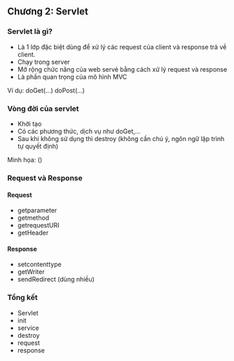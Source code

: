 ## Chương 2: Servlet

### Servlet là gì?
- Là 1 lớp đặc biệt dùng để xử lý các request của client và response trả về client.
- Chạy trong server
- Mở rộng chức năng của web servẻ bằng cách xử lý request và response
- Là phần quan trọng của mô hình MVC

Ví dụ: 
    doGet(...)
    doPost(...)

### Vòng đời của servlet
- Khởi tạo
- Có các phương thức, dịch vụ như doGet,...
- Sau khi không sử dụng thì destroy (không cần chú ý, ngôn ngữ lập trình tự quyết định)

Minh họa: ()

### Request và Response

#### Request
- getparameter
- getmethod
- getrequestURI
- getHeader

#### Response
- setcontenttype
- getWriter
- sendRedirect (dùng nhiều)

### Tổng kết
- Servlet
- init
- service
- destroy
- request
- response
